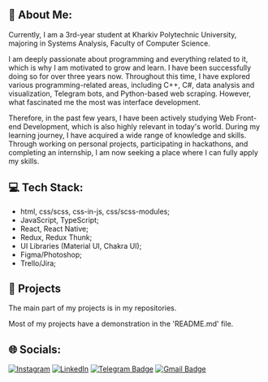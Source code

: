 ## 💫 About Me:
Currently, I am a 3rd-year student at Kharkiv Polytechnic University, majoring in Systems Analysis, Faculty of Computer Science.

I am deeply passionate about programming and everything related to it, which is why I am motivated to grow and learn. I have been successfully doing so for over three years now. Throughout this time, I have explored various programming-related areas, including C++, C#, data analysis and visualization, Telegram bots, and Python-based web scraping. However, what fascinated me the most was interface development.

Therefore, in the past few years, I have been actively studying Web Front-end Development, which is also highly relevant in today's world. During my learning journey, I have acquired a wide range of knowledge and skills. Through working on personal projects, participating in hackathons, and completing an internship, I am now seeking a place where I can fully apply my skills.

## 💻 Tech Stack:
- html, css/scss, css-in-js, css/scss-modules;
- JavaScript, TypeScript;
- React, React Native;
- Redux, Redux Thunk;
- UI Libraries (Material UI, Chakra UI);
- Figma/Photoshop;
- Trello/Jira;

## 📀 Projects
The main part of my projects is in my repositories.

Most of my projects have a demonstration in the 'README.md' file.

## 🌐 Socials:
[![Instagram](https://img.shields.io/badge/Instagram-%23E4405F.svg?logo=Instagram&logoColor=white)](https://www.instagram.com/kostia9cat/) [![LinkedIn](https://img.shields.io/badge/LinkedIn-%230077B5.svg?logo=linkedin&logoColor=white)](https://www.linkedin.com/in/kostiantyn-ivanov-web/) [![Telegram Badge](https://img.shields.io/badge/-Telegram-blue?style=flat&logo=Telegram&logoColor=white)](https://t.me/KIBINNANEKO) [![Gmail Badge](https://img.shields.io/badge/-Gmail-red?style=flat&logo=Gmail&logoColor=white)](mailto:ivanov.kostiantyn.dev@gmail.com)
